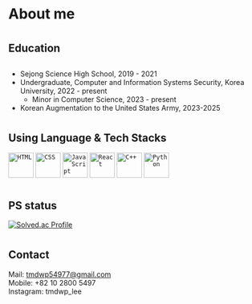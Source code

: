 # About me

# <h2>Education<h2>
- Sejong Science High School, 2019 - 2021
- Undergraduate, Computer and Information Systems Security, Korea University, 2022 - present
  - Minor in Computer Science, 2023 - present
- Korean Augmentation to the United States Army, 2023-2025
  
# <h2>Using Language & Tech Stacks</h2>
<div>
	<code><img width="50" src="https://raw.githubusercontent.com/marwin1991/profile-technology-icons/refs/heads/main/icons/html.png" alt="HTML" title="HTML"/></code>
	<code><img width="50" src="https://raw.githubusercontent.com/marwin1991/profile-technology-icons/refs/heads/main/icons/css.png" alt="CSS" title="CSS"/></code>
	<code><img width="50" src="https://raw.githubusercontent.com/marwin1991/profile-technology-icons/refs/heads/main/icons/javascript.png" alt="JavaScript" title="JavaScript"/></code>
	<code><img width="50" src="https://raw.githubusercontent.com/marwin1991/profile-technology-icons/refs/heads/main/icons/react.png" alt="React" title="React"/></code>
	<code><img width="50" src="https://raw.githubusercontent.com/marwin1991/profile-technology-icons/refs/heads/main/icons/c++.png" alt="C++" title="C++"/></code>
	<code><img width="50" src="https://raw.githubusercontent.com/marwin1991/profile-technology-icons/refs/heads/main/icons/python.png" alt="Python" title="Python"/></code>
</div>

# <h2>PS status</h2>
[![Solved.ac Profile](http://mazassumnida.wtf/api/v2/generate_badge?boj=tmdwp54977)](https://solved.ac/tmdwp54977/)

# <h2>Contact</h2>
Mail: tmdwp54977@gmail.com<br/>
Mobile: +82 10 2800 5497<br/>
Instagram: tmdwp_lee
